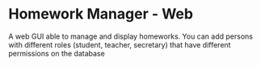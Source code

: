 # Homework Manager - Web

A web GUI able to manage and display homeworks. You can add persons with different roles (student, teacher, secretary) that have different permissions on the database
